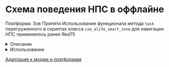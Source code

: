 # Схема поведения НПС в оффлайне

Платформа: Зов Припяти
Использование функционала метода `task` перегруженного в скриптах класса `cse_alife_smart_zone` для навигации НПС применялось ранее Red75
<details>
  <summary>Описание</summary>
 
  Данная система предназначена для управления перемещениеями НПС в оффлайне. Данная схема работает по аналогии с обычными схемами поведения - на системе ini файлов.
</details>

<details>
  <summary>Использование</summary>
  
  
  **Примечания**
  - НПС который берётся под оффлайн логику не должен быть ни в каком смарттеррейне
  - НПС который уже находится под управлением оффлайн логики не может быть взят под смарттеррейн 
  
  Для того чтобы НПС не попадал под смарттеррейны нужно серверному объекту НПС задать поле `no_smart` и задать полю значение `true`, в этом случае НПС не будет забираться в смарттеррейн ни при каких иных условиях. 
  Пример:

```lua
local sobj = alife():create("stalker", vector():set(1,2,3), 1,2)
sobj.no_smart = true
```
_____________

  Использование данной схемы аналогично использованию других схем поведения (на системе ini файлов) в custom_data НПС. Поэтому ниже будут описаны основы составления схемы, учитывая, что Вы знакомы с правилами составления логики для НПС. 
  
  *\* (кондлист) - строка с поддержкой кондлистов `{+-=!} scheme %-+=%`. Про систему кондлистов смотрите уроки создания логики для НПС.*
  
  Для задания схемы поведения в custom_data нужно задать секцию `offline`, а в ней ключ `aсtive` 

> аналогично `aсtive` в `logic`
 
 *Также в сеции `offline` можно указать ключ `cfg` где его значение это путь до файла с логикой относительно папки `config`*
> подобный функционал имеется и при настройке обычной логики

Ключом к `aсtive` должна быть строка (кондлист) с именем секции, (имя секции может быть любым) эта секция будет содержать параметры для поведения НПС (аналогично секциям `remark`, `wolker` и тд. в описании обычной логики НПС).
Секция с параметрами поведения должна **обязательно** иметь 2 ключа: `lv`, `gv` - целевой левел вертекс, гейм вертекс соответственно.

Не обязательные параметры:
1. Переключатели обычные - переключают сразу как только возможно.
2. Переключатели по событиям - срабатывают во время событий;
> Эти переключатели подобны `on_info` в описании обычной логики НПС
#### Переключатели обычные
  Представляют собой ключ `on_over`, где его значение строка (кондлист) c указанием перехода на другую секцию или без.
#### Переключатели по событиям
  Пока событие в системе одно - это достижение НПС целевых вертексов, имя этого события - `end`. Переключатель по событию это ключ (`on_` имя события) (для события `end` - `on_end`). Значение к ключу такое-же как у `on_over`.
  ### Пример настройки логики
```ini
;;;;;; Ниже настрока обычной (онлайн) логики НПС ;;;;;
[logic] 
active = remark

[remark]
anim = hello

;;;;;; Ниже настрока оффлайн логики НПС ;;;;;

[offline] ; Аналогично logic
active = {-infoporsh !func} scheme1 %+infoporsh2%; Устанавливаем активную секцию (любое имя)

[scheme1] ; Секция с параметрами
lv = 998261 ; целевой левел-вертекс
gv = 210 ; целевой гейм-вертекс
on_end = scheme2 %=mytest% ; по событию end переход на секцию scheme2

[scheme2]
lv = 1164741
gv = 184 
on_over = {=offline_pos} scheme1 ; переход на сеекцию scheme1 (сдерживается кондлистом)
```
### Замечания про кондлисты и эффекторы
Как Вы должно быть знаете - функции используемые в кондлистах в качестве прекондишинов (заключаются в `{}`) и в качестве эффекторов (заключаются в `%%`) имеют 2 обязательных аргумента:
1. Клиентский объект актора
2. Клиентский объект НПС

Если если вы используете функции в кондлистах оффлайн логики, то вторым аргументом у функций будет: **Серверный объект НПС!**
Из этого следует, что использование готовых функций из `xr_effects.script` и `xr_conditions.script` **не возможно!** Функции надо писать новые свои с учетов вышеуказанных особенностей!
</details>

[Адаптация к модам и платформам](#https://github.com/Graff46/StalkerCOP_Scripts_Offline_behavior/wiki/%D0%90%D0%B4%D0%B0%D0%BF%D1%82%D0%B0%D1%86%D0%B8%D1%8F-%D0%BA-%D0%BC%D0%BE%D0%B4%D0%B0%D0%BC)
